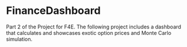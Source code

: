 # FinanceDashboard

Part 2 of the Project for F4E. The following project includes a dashboard that calculates and showcases exotic option prices and Monte Carlo simulation.